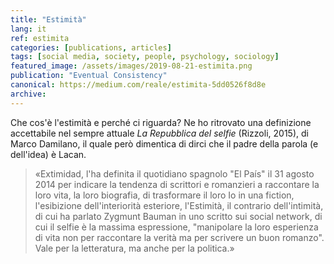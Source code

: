 ```yaml
---
title: "Estimità"
lang: it
ref: estimita
categories: [publications, articles]
tags: [social media, society, people, psychology, sociology]
featured_image: /assets/images/2019-08-21-estimita.png
publication: "Eventual Consistency"
canonical: https://medium.com/reale/estimita-5dd0526f8d8e
archive:
---
```


Che cos'è l'estimità e perché ci riguarda? Ne ho ritrovato una definizione accettabile nel sempre attuale *La Repubblica del selfie* (Rizzoli, 2015), di Marco Damilano, il quale però dimentica di dirci che il padre della parola (e dell'idea) è Lacan.

> «Extimidad, l'ha definita il quotidiano spagnolo "El País" il 31 agosto 2014 per indicare la tendenza di scrittori e romanzieri a raccontare la loro vita, la loro biografia, di trasformare il loro Io in una fiction, l'esibizione dell'interiorità esteriore, l'Estimità, il contrario dell'intimità, di cui ha parlato Zygmunt Bauman in uno scritto sui social network, di cui il selfie è la massima espressione, "manipolare la loro esperienza di vita non per raccontare la verità ma per scrivere un buon romanzo". Vale per la letteratura, ma anche per la politica.»
